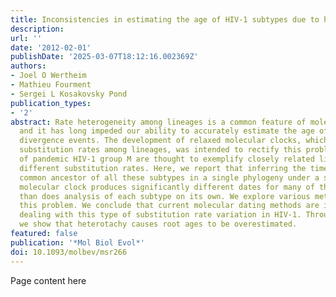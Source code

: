 ```yaml
---
title: Inconsistencies in estimating the age of HIV-1 subtypes due to heterotachy
description:
url: ''
date: '2012-02-01'
publishDate: '2025-03-07T18:12:16.002369Z'
authors:
- Joel O Wertheim
- Mathieu Fourment
- Sergei L Kosakovsky Pond
publication_types:
- '2'
abstract: Rate heterogeneity among lineages is a common feature of molecular evolution,
  and it has long impeded our ability to accurately estimate the age of evolutionary
  divergence events. The development of relaxed molecular clocks, which model variable
  substitution rates among lineages, was intended to rectify this problem. Major subtypes
  of pandemic HIV-1 group M are thought to exemplify closely related lineages with
  different substitution rates. Here, we report that inferring the time of most recent
  common ancestor of all these subtypes in a single phylogeny under a single (relaxed)
  molecular clock produces significantly different dates for many of the subtypes
  than does analysis of each subtype on its own. We explore various methods to ameliorate
  this problem. We conclude that current molecular dating methods are inadequate for
  dealing with this type of substitution rate variation in HIV-1. Through simulation,
  we show that heterotachy causes root ages to be overestimated.
featured: false
publication: '*Mol Biol Evol*'
doi: 10.1093/molbev/msr266
---
```


Page content here